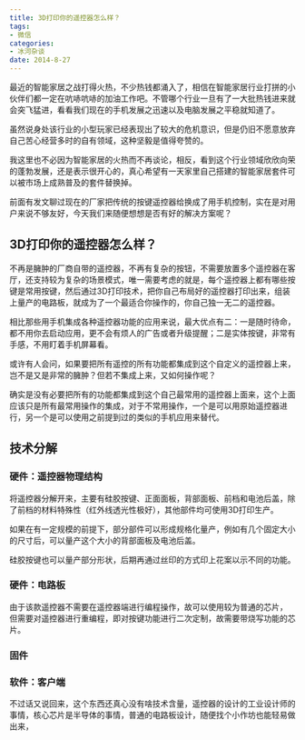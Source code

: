 ```yaml
---
title: 3D打印你的遥控器怎么样？
tags:
- 微信
categories:
- 冰河杂谈
date: 2014-8-27
---
```

最近的智能家居之战打得火热，不少热钱都涌入了，相信在智能家居行业打拼的小伙伴们都一定在吭哧吭哧的加油工作吧。不管哪个行业一旦有了一大批热钱进来就会突飞猛进，看看我们现在的手机发展之迅速以及电脑发展之平稳就知道了。

虽然说身处该行业的小型玩家已经表现出了较大的危机意识，但是仍旧不愿意放弃自己苦心经营多时的自有领域，这种坚毅是值得夸赞的。

我这里也不必因为智能家居的火热而不再谈论，相反，看到这个行业领域欣欣向荣的蓬勃发展，还是表示很开心的，真心希望有一天家里自己搭建的智能家居套件可以被市场上成熟普及的套件替换掉。

前面有发文聊过现在的厂家把传统的按键遥控器给换成了用手机控制，实在是对用户来说不够友好，今天我们来随便想想是否有好的解决方案呢？

## 3D打印你的遥控器怎么样？

不再是臃肿的厂商自带的遥控器，不再有复杂的按钮，不需要放置多个遥控器在客厅，还支持较为复杂的场景模式，唯一需要考虑的就是，每个遥控器上都有哪些按键是常用按键，然后通过3D打印技术，把你自己布局好的遥控器打印出来，组装上量产的电路板，就成为了一个最适合你操作的，你自己独一无二的遥控器。

相比那些用手机集成各种遥控器功能的应用来说，最大优点有二：一是随时待命，都不用你去启动应用，更不会有烦人的广告或者升级提醒；二是实体按键，非常有手感，不用盯着手机屏幕看。

或许有人会问，如果要把所有遥控的所有功能都集成到这个自定义的遥控器上来，岂不是又是非常的臃肿？但若不集成上来，又如何操作呢？

确实是没有必要把所有的功能都集成到这个自己最常用的遥控器上面来，这个上面应该只是所有最常用操作的集成，对于不常用操作，一个是可以用原始遥控器进行，另一个是可以使用之前提到过的类似的手机应用来替代。

## 技术分解

### 硬件：遥控器物理结构

将遥控器分解开来，主要有硅胶按键、正面面板，背部面板、前档和电池后盖，除了前档的材料特殊性（红外线透光性极好），其他部件均可使用3D打印生产。

如果在有一定规模的前提下，部分部件可以形成规格化量产，例如有几个固定大小的尺寸后，可以量产这个大小的背部面板及电池后盖。

硅胶按键也可以量产部分形状，后期再通过丝印的方式印上花案以示不同的功能。

### 硬件：电路板

由于该款遥控器不需要在遥控器端进行编程操作，故可以使用较为普通的芯片，
但需要对遥控器进行重编程，即对按键功能进行二次定制，故需要带烧写功能的芯片。

### 固件


### 软件：客户端


不过话又说回来，这个东西还真心没有啥技术含量，遥控器的设计的工业设计师的事情，核心芯片是半导体的事情，普通的电路板设计，随便找个小作坊也能轻易做出来，

